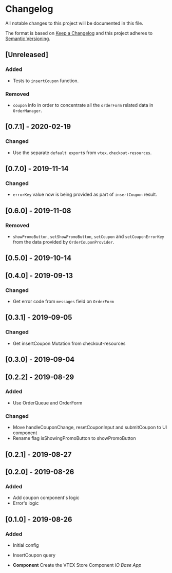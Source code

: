 # Changelog

All notable changes to this project will be documented in this file.

The format is based on [Keep a Changelog](http://keepachangelog.com/en/1.0.0/)
and this project adheres to [Semantic Versioning](http://semver.org/spec/v2.0.0.html).

## [Unreleased]

### Added

- Tests to `insertCoupon` function.

### Removed

- `coupon` info in order to concentrate all the `orderForm` related data in `OrderManager`.

## [0.7.1] - 2020-02-19

### Changed

- Use the separate `default export`s from `vtex.checkout-resources`.

## [0.7.0] - 2019-11-14

### Changed

- `errorKey` value now is being provided as part of `insertCoupon` result.

## [0.6.0] - 2019-11-08

### Removed

- `showPromoButton`, `setShowPromoButton`, `setCoupon` and `setCouponErrorKey` from the data provided by `OrderCouponProvider`.

## [0.5.0] - 2019-10-14

## [0.4.0] - 2019-09-13

### Changed

- Get error code from `messages` field on `OrderForm`

## [0.3.1] - 2019-09-05

### Changed

- Get insertCoupon Mutation from checkout-resources

## [0.3.0] - 2019-09-04

## [0.2.2] - 2019-08-29

### Added

- Use OrderQueue and OrderForm

### Changed

- Move handleCouponChange, resetCouponInput and submitCoupon to UI component
- Rename flag isShowingPromoButton to showPromoButton

## [0.2.1] - 2019-08-27

## [0.2.0] - 2019-08-26

### Added

- Add coupon component's logic
- Error's logic

## [0.1.0] - 2019-08-26

### Added

- Initial config
- InsertCoupon query

- **Component** Create the VTEX Store Component _IO Base App_
